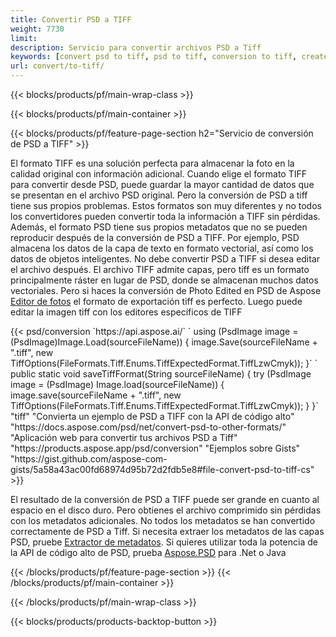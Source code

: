 ```yaml
---
title: Convertir PSD a TIFF
weight: 7730
limit: 
description: Servicio para convertir archivos PSD a Tiff
keywords: [convert psd to tiff, psd to tiff, conversion to tiff, create tiff from psd, print psd as tiff]
url: convert/to-tiff/
---
```


{{< blocks/products/pf/main-wrap-class >}}

{{< blocks/products/pf/main-container >}}

{{< blocks/products/pf/feature-page-section h2="Servicio de conversión de PSD a TIFF" >}}
<p>El formato TIFF es una solución perfecta para almacenar la foto en la calidad original con información adicional. Cuando elige el formato TIFF para convertir desde PSD, puede guardar la mayor cantidad de datos que se presentan en el archivo PSD original. Pero la conversión de PSD a tiff tiene sus propios problemas. Estos formatos son muy diferentes y no todos los convertidores pueden convertir toda la información a TIFF sin pérdidas. Además, el formato PSD tiene sus propios metadatos que no se pueden reproducir después de la conversión de PSD a TIFF. Por ejemplo, PSD almacena los datos de la capa de texto en formato vectorial, así como los datos de objetos inteligentes. No debe convertir PSD a TIFF si desea editar el archivo después. El archivo TIFF admite capas, pero tiff es un formato principalmente ráster en lugar de PSD, donde se almacenan muchos datos vectoriales. Pero si haces la conversión de Photo Edited en PSD de Aspose <a href="https://products.aspose.app/psd/photo-editor">Editor de fotos</a> el formato de exportación tiff es perfecto. Luego puede editar la imagen tiff con los editores específicos de TIFF</p>
{{< psd/conversion `https://api.aspose.ai/` 
`    using (PsdImage image = (PsdImage)Image.Load(sourceFileName))
    {
        image.Save(sourceFileName + ".tiff", new TiffOptions(FileFormats.Tiff.Enums.TiffExpectedFormat.TiffLzwCmyk));
    }` 
`     public static void saveTiffFormat(String sourceFileName) {
        try (PsdImage image = (PsdImage) Image.load(sourceFileName)) {
            image.save(sourceFileName + ".tiff", new TiffOptions(FileFormats.Tiff.Enums.TiffExpectedFormat.TiffLzwCmyk));
        }
    }` 
	"tiff" 
"Convierta un ejemplo de PSD a TIFF con la API de código alto"  "https://docs.aspose.com/psd/net/convert-psd-to-other-formats/" 
"Aplicación web para convertir tus archivos PSD a Tiff" "https://products.aspose.app/psd/conversion" 
"Ejemplos sobre Gists" "https://gist.github.com/aspose-com-gists/5a58a43ac00fd68974d95b72d2fdb5e8#file-convert-psd-to-tiff-cs" >}}
<p>El resultado de la conversión de PSD a TIFF puede ser grande en cuanto al espacio en el disco duro. Pero obtienes el archivo comprimido sin pérdidas con los metadatos adicionales. No todos los metadatos se han convertido correctamente de PSD a Tiff. Si necesita extraer los metadatos de las capas PSD, pruebe <a href="https://products.aspose.app/psd/metadata">Extractor de metadatos</a>. Si quieres utilizar toda la potencia de la API de código alto de PSD, prueba <a href="/psd">Aspose.PSD</a> para .Net o Java</p>
{{< /blocks/products/pf/feature-page-section >}}
{{< /blocks/products/pf/main-container >}}


{{< /blocks/products/pf/main-wrap-class >}}

{{< blocks/products/products-backtop-button >}}

